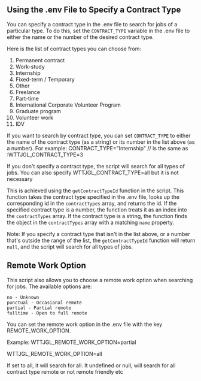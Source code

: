 ## Using the .env File to Specify a Contract Type

You can specify a contract type in the .env file to search for jobs of a particular type. To do this, set the `CONTRACT_TYPE` variable in the .env file to either the name or the number of the desired contract type.

Here is the list of contract types you can choose from:

1. Permanent contract
2. Work-study
3. Internship
4. Fixed-term / Temporary
5. Other
6. Freelance
7. Part-time
8. International Corporate Volunteer Program
9. Graduate program
10. Volunteer work
11. IDV

If you want to search by contract type, you can set `CONTRACT_TYPE` to either the name of the contract type (as a string)
or its number in the list above (as a number).
For example: CONTRACT_TYPE="Internship" // is the same as :WTTJGL_CONTRACT_TYPE=3

If you don't specify a contract type, the script will search for all types of jobs.
You can also specify WTTJGL_CONTRACT_TYPE=all but it is not necessary

This is achieved using the `getContractTypeId` function in the script. This function takes the contract type specified in the .env file,
looks up the corresponding id in the `contractTypes` array, and returns the id.
If the specified contract type is a number, the function treats it as an index into the `contractTypes` array.
If the contract type is a string, the function finds the object in the `contractTypes` array with a matching `name` property.

Note: If you specify a contract type that isn't in the list above, or a number that's outside the range of the list,
the `getContractTypeId` function will return `null`, and the script will search for all types of jobs.

## Remote Work Option

This script also allows you to choose a remote work option when searching for jobs. The available options are:

    no - Unknown
    punctual - Occasional remote
    partial - Partial remote
    fulltime - Open to full remote

You can set the remote work option in the .env file with the key REMOTE_WORK_OPTION.

Example:
WTTJGL_REMOTE_WORK_OPTION=partial

WTTJGL_REMOTE_WORK_OPTION=all

If set to all, it will search for all.
It undefined or null, will search for all contract type remote or not remote friendly etc
